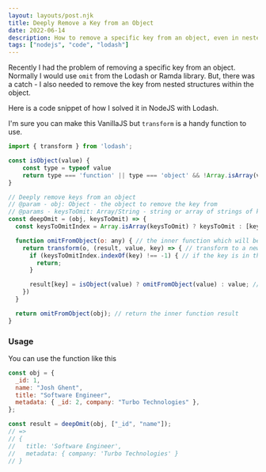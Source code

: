 ```yaml
---
layout: layouts/post.njk
title: Deeply Remove a Key from an Object
date: 2022-06-14
description: How to remove a specific key from an object, even in nested structures
tags: ["nodejs", "code", "lodash"]
---
```


Recently I had the problem of removing a specific key from an object. Normally I would use `omit` from the Lodash or Ramda library. But, there was a catch - I also needed to remove the key from nested structures within the object.

Here is a code snippet of how I solved it in NodeJS with Lodash.

I'm sure you can make this VanillaJS but `transform` is a handy function to use.

```javascript
import { transform } from 'lodash';

const isObject(value) {
    const type = typeof value
    return type === 'function' || type === 'object' && !Array.isArray(value) && !!value
}

// Deeply remove keys from an object
// @param - obj: Object - the object to remove the key from
// @params - keysToOmit: Array/String - string or array of strings of keys to remove
const deepOmit = (obj, keysToOmit) => {
  const keysToOmitIndex = Array.isArray(keysToOmit) ? keysToOmit : [keysToOmit]);

  function omitFromObject(o: any) { // the inner function which will be called recursivley
    return transform(o, (result, value, key) => { // transform to a new object
      if (keysToOmitIndex.indexOf(key) !== -1) { // if the key is in the index skip it
        return;
      }

      result[key] = isObject(value) ? omitFromObject(value) : value; // if the key is an object run it through the inner function - omitFromObject
    })
  }

  return omitFromObject(obj); // return the inner function result
}
```

### Usage

You can use the function like this

```javascript
const obj = {
  _id: 1,
  name: "Josh Ghent",
  title: "Software Engineer",
  metadata: { _id: 2, company: "Turbo Technologies" },
};

const result = deepOmit(obj, ["_id", "name"]);
// =>
// {
//   title: 'Software Engineer',
//   metadata: { company: 'Turbo Technologies' }
// }
```
